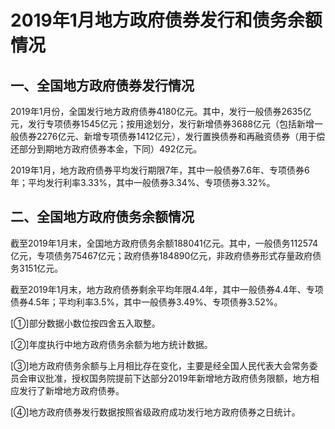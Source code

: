 # 2019年1月地方政府债券发行和债务余额情况

## 一、全国地方政府债券发行情况

2019年1月份，全国发行地方政府债券4180亿元。其中，发行一般债券2635亿元，发行专项债券1545亿元；按用途划分，发行新增债券3688亿元（包括新增一般债券2276亿元、新增专项债券1412亿元），发行置换债券和再融资债券（用于偿还部分到期地方政府债券本金，下同）492亿元。

2019年1月，地方政府债券平均发行期限7年，其中一般债券7.6年、专项债券6年；平均发行利率3.33%，其中一般债券3.34%、专项债券3.32%。

## 二、全国地方政府债务余额情况

截至2019年1月末，全国地方政府债务余额188041亿元。其中，一般债务112574亿元，专项债务75467亿元；政府债券184890亿元，非政府债券形式存量政府债务3151亿元。

截至2019年1月末，地方政府债券剩余平均年限4.4年，其中一般债券4.4年、专项债券4.5年；平均利率3.5%，其中一般债券3.49%、专项债券3.52%。

[①]部分数据小数位按四舍五入取整。　　

[②]年度执行中地方政府债务余额为地方统计数据。　　

[③]地方政府债务余额与上月相比存在变化，主要是经全国人民代表大会常务委员会审议批准，授权国务院提前下达部分2019年新增地方政府债务限额，地方相应发行了新增地方政府债券。　　

[④]地方政府债券发行数据按照省级政府成功发行地方政府债券之日统计。